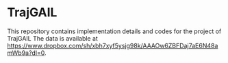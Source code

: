 # TrajGAIL
This repository contains implementation details and codes for the project of TrajGAIL
The data is available at https://www.dropbox.com/sh/xbh7xyf5ysjg98k/AAAOw6ZBFDaj7aE6N48amWb9a?dl=0.
